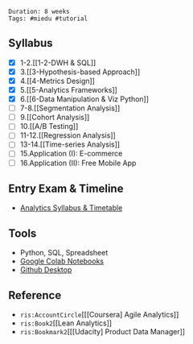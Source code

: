 
```ad-info
Duration: 8 weeks
Tags: #miedu #tutorial 
```


## Syllabus
- [x] 1-2.[[1-2-DWH & SQL]]
- [x] 3.[[3-Hypothesis-based Approach]] 
- [x] 4.[[4-Metrics Design]] 
- [x] 5.[[5-Analytics Frameworks]] 
- [x] 6.[[6-Data Manipulation & Viz Python]]
- [ ] 7-8.[[Segmentation Analysis]] 
- [ ] 9.[[Cohort Analysis]] 
- [ ] 10.[[A/B Testing]] 
- [ ] 11-12.[[Regression Analysis]] 
- [ ] 13-14.[[Time-series Analysis]] 
- [ ] 15.Application (I): E-commerce 
- [ ] 16.Application (II): Free Mobile App 

## Entry Exam & Timeline
- [Analytics Syllabus & Timetable](https://docs.google.com/spreadsheets/d/1kcgASloZ3oGrSiwDows94LmQ_C2DBoggCKCQ1IwY578/edit#gid=0)

## Tools
- Python, SQL, Spreadsheet
- [Google Colab Notebooks](https://colab.research.google.com/notebooks/intro.ipynb?utm_source=scs-index#scrollTo=gJr_9dXGpJ05)
- [Github Desktop](https://colab.research.google.com/notebooks/intro.ipynb?utm_source=scs-index#scrollTo=gJr_9dXGpJ05)

## Reference
- `ris:AccountCircle`[[[Coursera] Agile Analytics]]
- `ris:Book2`[[Lean Analytics]]
- `ris:Bookmark2`[[[Udacity] Product Data Manager]]
